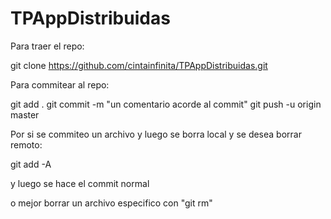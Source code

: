 # TPAppDistribuidas

Para traer el repo:

git clone https://github.com/cintainfinita/TPAppDistribuidas.git

Para commitear al repo:

git add .
git commit -m "un comentario acorde al commit"
git push -u origin master

Por si se commiteo un archivo y luego se borra local y se desea borrar remoto:

git add -A

y luego se hace el commit normal

o mejor borrar un archivo especifico con "git rm"

